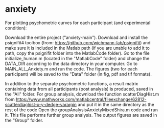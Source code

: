 # anxiety
For plotting psychometric curves for each participant (and experimental condition):

Download the entire project ("anxiety-main").
Download and install the psignifit4 toolbox (from: https://github.com/wichmann-lab/psignifit) and make sure it is included in the Matlab path (if you are unable to add it to path, copy the psignifit folder into the MatlabCode folder).
Go to the file initialize_human.m (located in the "MatlabCode" folder) and change the DATA_DIR according to the data directory in your computer.
Go to MAIN_ALL_Anxiety.m and run the code. 
The figures (two for each participant) will be saved to the "Data" folder (in fig, pdf and tif formats). 

In addition to the separate psychometric functions, a result matrix containing data from all participants (post analysis) is produced, saved in the "All" folder.
For group analysis, download the function scatterDiagHist.m from https://www.mathworks.com/matlabcentral/fileexchange/62812-scatterdiaghist-x-y-dedge-varargin and put it in the same directory as the rest of the code
Open the groupAnalysisAnxietyMixedShira.m code and run it. 
This file performs further group analysis. The output figures are saved in the "Group" folder.


